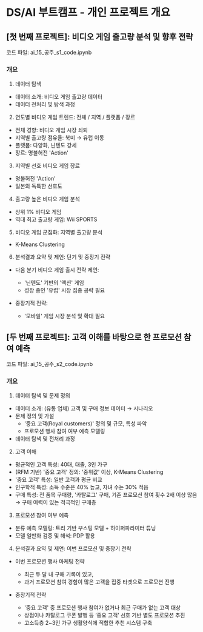 
# DS/AI 부트캠프 - 개인 프로젝트 개요 

## [첫 번째 프로젝트]: 비디오 게임 출고량 분석 및 향후 전략
코드 파일: ai_15_공주_s1_code.ipynb

### 개요 

1. 데이터 탐색
  - 데이터 소개: 비디오 게임 출고량 데이터
  - 데이터 전처리 및 탐색 과정
  
2. 연도별 비디오 게임 트렌드: 전체 / 지역 / 플랫폼 / 장르 
  - 전체 경향: 비디오 게임 시장 쇠퇴
  - 지역별 출고량 점유율: 북미 → 유럽 이동
  - 플랫폼: 다양화, 닌텐도 강세
  - 장르: 명불허전 'Action'

3. 지역별 선호 비디오 게임 장르
  - 명불허전 'Action'
  - 일본의 독특한 선호도

4. 출고량 높은 비디오 게임 분석
  - 상위 1% 비디오 게임
  - 역대 최고 출고량 게임: Wii SPORTS

5. 비디오 게임 군집화: 지역별 출고량 분석
  - K-Means Clustering

6. 분석결과 요약 및 제언: 단기 및 중장기 전략
  - 다음 분기 비디오 게임 출시 전략 제언:
    - '닌텐도' 기반의 '액션' 게임
    - 성장 중인 '유럽' 시장 집중 공략 필요
    
  - 중장기적 전략:
    - '모바일' 게임 시장 분석 및 확대 필요
 



## [두 번째 프로젝트]: 고객 이해를 바탕으로 한 프로모션 참여 예측 
코드 파일: ai_15_공주_s2_code.ipynb

### 개요

1. 데이터 탐색 및 문제 정의 
  - 데이터 소개: (유통 업체) 고객 및 구매 정보 데이터 → 시나리오 
  - 문제 정의 및 가설
    - '중요 고객(Royal customers)' 정의 및 규모, 특성 파악 
    - 프로모션 행사 참여 여부 예측 모델링
  - 데이터 탐색 및 전처리 과정 
   
2. 고객 이해
  - 평균적인 고객 특성: 40대, 대졸, 3인 가구 
  - (RFM 기반) '중요 고객' 정의: '중위값' 이상,  K-Means Clustering
  - '중요 고객' 특성: 일반 고객과 평균 비교 
  - 인구학적 특성: 소득 수준은 40% 높고, 자녀 수는 30% 적음
  - 구매 특성: 전 품목 구매량, '카탈로그' 구매, 기존 프로모션 참여 횟수 2배 이상 많음 → 구매 여력이 있는 적극적인 구매층 
  
3. 프로모션 참여 여부 예측 
  - 분류 예측 모델링: 트리 기반 부스팅 모델 + 하이퍼파라미터 튜닝 
  - 모델 일반화 검증 및 해석: PDP 활용

4. 분석결과 요약 및 제언: 이번 프로모션 및 중장기 전략 
  - 이번 프로모션 행사 마케팅 전략
    - 최근 두 달 내 구매 기록이 있고, 
    - 과거 프로모션 참여 경험이 많은 고객을 집중 타겟으로 프로모션 진행 
   
  - 중장기적 전략
    - '중요 고객' 중 프로모션 행사 참여가 없거나 최근 구매가 없는 고객 대상  
    - 상점이나 카탈로그 쿠폰 발행 등 ‘중요 고객’ 선호 기반 별도 프로모션 추진 
    - 고소득층 2~3인 가구 생활양식에 적합한 추천 시스템 구축

